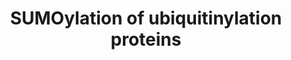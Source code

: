 ---
annotations:
- type: Pathway Ontology
  value: sumoylation pathway
authors:
- ReactomeTeam
- DeSl
description: Several ubiquitin E3 ligases are regulated by SUMOylation (reviewed in
  Wilson and Heaton 2008). SUMOylation appears to be necessary for nuclear import
  of MDM2, the E3 ligase that ubiquitinylates TP53 (p53). SUMOylation of VHL abolishes
  its ubiquitin ligase activity. HERC2, RNF168, and BRCA1 are ubiquitin ligases that
  are SUMOylated during DNA damage response and repair.  View original pathway at
  [http://www.reactome.org/PathwayBrowser/#DIAGRAM=3232142 Reactome].
last-edited: 2021-01-25
organisms:
- Homo sapiens
redirect_from:
- /index.php/Pathway:WP4450
- /instance/WP4450
schema-jsonld:
- '@context': https://schema.org/
  '@id': https://wikipathways.github.io/pathways/WP4450.html
  '@type': Dataset
  creator:
    '@type': Organization
    name: WikiPathways
  description: Several ubiquitin E3 ligases are regulated by SUMOylation (reviewed
    in Wilson and Heaton 2008). SUMOylation appears to be necessary for nuclear import
    of MDM2, the E3 ligase that ubiquitinylates TP53 (p53). SUMOylation of VHL abolishes
    its ubiquitin ligase activity. HERC2, RNF168, and BRCA1 are ubiquitin ligases
    that are SUMOylated during DNA damage response and repair.  View original pathway
    at [http://www.reactome.org/PathwayBrowser/#DIAGRAM=3232142 Reactome].
  keywords:
  - 'NUP54 '
  - 'NUP50 '
  - 'NUPL2 '
  - 'POM121C '
  - 'NUP98-5 '
  - 'TRIM27 '
  - 'NUP210 '
  - 'K159-VHL-G97-SUMO1 '
  - 'RAE1 '
  - 'NUP43 '
  - 'SEH1L-1 '
  - 'NUP155 '
  - PML,TRIM27,PIAS1,2-1
  - 'NUP188 '
  - 'NUP98-4 '
  - 'UBE2I-G97-SUMO1 '
  - 'NUP37 '
  - 'K171-VHL-G97-SUMO1 '
  - 'NUP160 '
  - 'NUP98-3 '
  - (NPC)
  - 'NUP85 '
  - 'NUP214 '
  - 3SUMO1:VHL
  - 'NUP133 '
  - 'POM121 '
  - 'NUP153 '
  - MDM2
  - SUMO1:C93-UBE2I
  - 'NDC1 '
  - 'SUMO1-K182-MDM2 '
  - 'NUP58-2 '
  - 'TPR '
  - 'NUP107 '
  - 'SUMO1-K159,171,196-VHL '
  - PIAS4
  - UBE2I
  - Nuclear Pore Complex
  - 'AAAS '
  - 'SEH1L-2 '
  - 'RANBP2 '
  - 'NUP93 '
  - 'PIAS2-1 '
  - 'NUP35 '
  - 'SUMO1-C93-UBE2I '
  - VHL
  - 'PML '
  - 'PIAS1 '
  - 'SEC13 '
  - SUMO1:MDM2
  - 'NUP62 '
  - 'K196-VHL-G97-SUMO1 '
  - 'NUP88 '
  - 'MDM-G97-SUMO1 '
  - 'NUP58-1 '
  - 'NUP205 '
  license: CC0
  name: SUMOylation of ubiquitinylation proteins
seo: CreativeWork
title: SUMOylation of ubiquitinylation proteins
wpid: WP4450
---